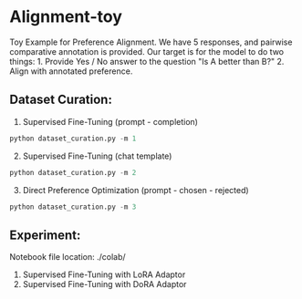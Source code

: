 # Alignment-toy

Toy Example for Preference Alignment. We have 5 responses, and pairwise comparative annotation is provided. 
Our target is for the model to do two things: 
    1. Provide Yes / No answer to the question "Is A better than B?" 
    2. Align with annotated preference. 

## Dataset Curation: 

1. Supervised Fine-Tuning (prompt - completion)
```python
python dataset_curation.py -m 1
```

2. Supervised Fine-Tuning (chat template)
```python
python dataset_curation.py -m 2
```

3. Direct Preference Optimization (prompt - chosen - rejected)
```python
python dataset_curation.py -m 3
```

## Experiment: 
Notebook file location: ./colab/
1. Supervised Fine-Tuning with LoRA Adaptor
2. Supervised Fine-Tuning with DoRA Adaptor

